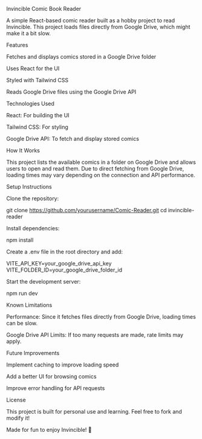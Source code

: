 Invincible Comic Book Reader

A simple React-based comic reader built as a hobby project to read Invincible. This project loads files directly from Google Drive, which might make it a bit slow.

Features

Fetches and displays comics stored in a Google Drive folder

Uses React for the UI

Styled with Tailwind CSS

Reads Google Drive files using the Google Drive API

Technologies Used

React: For building the UI

Tailwind CSS: For styling

Google Drive API: To fetch and display stored comics

How It Works

This project lists the available comics in a folder on Google Drive and allows users to open and read them. Due to direct fetching from Google Drive, loading times may vary depending on the connection and API performance.

Setup Instructions

Clone the repository:

git clone https://github.com/yourusername/Comic-Reader.git
cd invincible-reader

Install dependencies:

npm install

Create a .env file in the root directory and add:

VITE_API_KEY=your_google_drive_api_key
VITE_FOLDER_ID=your_google_drive_folder_id

Start the development server:

npm run dev

Known Limitations

Performance: Since it fetches files directly from Google Drive, loading times can be slow.

Google Drive API Limits: If too many requests are made, rate limits may apply.

Future Improvements

Implement caching to improve loading speed

Add a better UI for browsing comics

Improve error handling for API requests

License

This project is built for personal use and learning. Feel free to fork and modify it!

Made for fun to enjoy Invincible! 🚀

